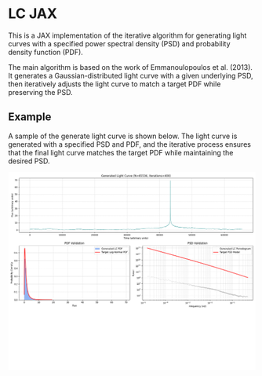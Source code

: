 # LC JAX

This is a JAX implementation of the iterative algorithm for generating light curves with a specified power spectral density (PSD) and probability density function (PDF).

The main algorithm is based on the work of Emmanoulopoulos et al. (2013). It generates a Gaussian-distributed light curve with a given underlying PSD, then iteratively adjusts the light curve to match a target PDF while preserving the PSD.

## Example

A sample of the generate light curve is shown below. The light curve is generated with a specified PSD and PDF, and the iterative process ensures that the final light curve matches the target PDF while maintaining the desired PSD.

![Light Curve Example](plots/final_light_curve_validation.png)
